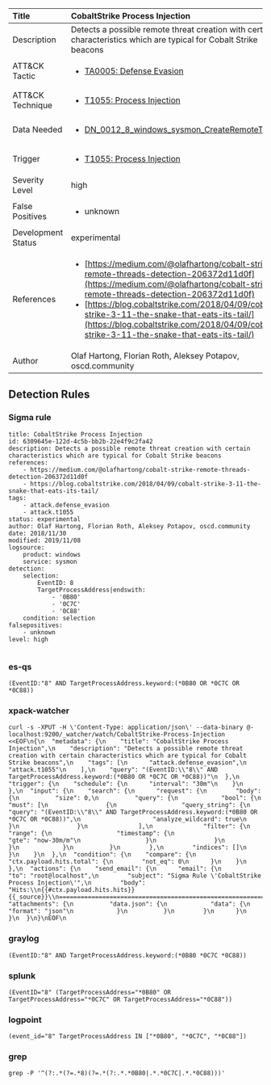 | Title                | CobaltStrike Process Injection                                                                                                                                                 |
|:---------------------|:------------------------------------------------------------------------------------------------------------------------------------------------------------|
| Description          | Detects a possible remote threat creation with certain characteristics which are typical for Cobalt Strike beacons                                                                                                                                           |
| ATT&amp;CK Tactic    |  <ul><li>[TA0005: Defense Evasion](https://attack.mitre.org/tactics/TA0005)</li></ul>  |
| ATT&amp;CK Technique | <ul><li>[T1055: Process Injection](https://attack.mitre.org/techniques/T1055)</li></ul>  |
| Data Needed          | <ul><li>[DN_0012_8_windows_sysmon_CreateRemoteThread](../Data_Needed/DN_0012_8_windows_sysmon_CreateRemoteThread.md)</li></ul>  |
| Trigger              | <ul><li>[T1055: Process Injection](../Triggers/T1055.md)</li></ul>  |
| Severity Level       | high |
| False Positives      | <ul><li>unknown</li></ul>  |
| Development Status   | experimental |
| References           | <ul><li>[https://medium.com/@olafhartong/cobalt-strike-remote-threads-detection-206372d11d0f](https://medium.com/@olafhartong/cobalt-strike-remote-threads-detection-206372d11d0f)</li><li>[https://blog.cobaltstrike.com/2018/04/09/cobalt-strike-3-11-the-snake-that-eats-its-tail/](https://blog.cobaltstrike.com/2018/04/09/cobalt-strike-3-11-the-snake-that-eats-its-tail/)</li></ul>  |
| Author               | Olaf Hartong, Florian Roth, Aleksey Potapov, oscd.community |


## Detection Rules

### Sigma rule

```
title: CobaltStrike Process Injection
id: 6309645e-122d-4c5b-bb2b-22e4f9c2fa42
description: Detects a possible remote threat creation with certain characteristics which are typical for Cobalt Strike beacons
references:
    - https://medium.com/@olafhartong/cobalt-strike-remote-threads-detection-206372d11d0f
    - https://blog.cobaltstrike.com/2018/04/09/cobalt-strike-3-11-the-snake-that-eats-its-tail/
tags:
    - attack.defense_evasion
    - attack.t1055
status: experimental
author: Olaf Hartong, Florian Roth, Aleksey Potapov, oscd.community
date: 2018/11/30
modified: 2019/11/08
logsource:
    product: windows
    service: sysmon
detection:
    selection:
        EventID: 8
        TargetProcessAddress|endswith: 
            - '0B80'
            - '0C7C'
            - '0C88'
    condition: selection
falsepositives:
    - unknown
level: high


```





### es-qs
    
```
(EventID:"8" AND TargetProcessAddress.keyword:(*0B80 OR *0C7C OR *0C88))
```


### xpack-watcher
    
```
curl -s -XPUT -H \'Content-Type: application/json\' --data-binary @- localhost:9200/_watcher/watch/CobaltStrike-Process-Injection <<EOF\n{\n  "metadata": {\n    "title": "CobaltStrike Process Injection",\n    "description": "Detects a possible remote threat creation with certain characteristics which are typical for Cobalt Strike beacons",\n    "tags": [\n      "attack.defense_evasion",\n      "attack.t1055"\n    ],\n    "query": "(EventID:\\"8\\" AND TargetProcessAddress.keyword:(*0B80 OR *0C7C OR *0C88))"\n  },\n  "trigger": {\n    "schedule": {\n      "interval": "30m"\n    }\n  },\n  "input": {\n    "search": {\n      "request": {\n        "body": {\n          "size": 0,\n          "query": {\n            "bool": {\n              "must": [\n                {\n                  "query_string": {\n                    "query": "(EventID:\\"8\\" AND TargetProcessAddress.keyword:(*0B80 OR *0C7C OR *0C88))",\n                    "analyze_wildcard": true\n                  }\n                }\n              ],\n              "filter": {\n                "range": {\n                  "timestamp": {\n                    "gte": "now-30m/m"\n                  }\n                }\n              }\n            }\n          }\n        },\n        "indices": []\n      }\n    }\n  },\n  "condition": {\n    "compare": {\n      "ctx.payload.hits.total": {\n        "not_eq": 0\n      }\n    }\n  },\n  "actions": {\n    "send_email": {\n      "email": {\n        "to": "root@localhost",\n        "subject": "Sigma Rule \'CobaltStrike Process Injection\'",\n        "body": "Hits:\\n{{#ctx.payload.hits.hits}}{{_source}}\\n================================================================================\\n{{/ctx.payload.hits.hits}}",\n        "attachments": {\n          "data.json": {\n            "data": {\n              "format": "json"\n            }\n          }\n        }\n      }\n    }\n  }\n}\nEOF\n
```


### graylog
    
```
(EventID:"8" AND TargetProcessAddress.keyword:(*0B80 *0C7C *0C88))
```


### splunk
    
```
(EventID="8" (TargetProcessAddress="*0B80" OR TargetProcessAddress="*0C7C" OR TargetProcessAddress="*0C88"))
```


### logpoint
    
```
(event_id="8" TargetProcessAddress IN ["*0B80", "*0C7C", "*0C88"])
```


### grep
    
```
grep -P '^(?:.*(?=.*8)(?=.*(?:.*.*0B80|.*.*0C7C|.*.*0C88)))'
```



